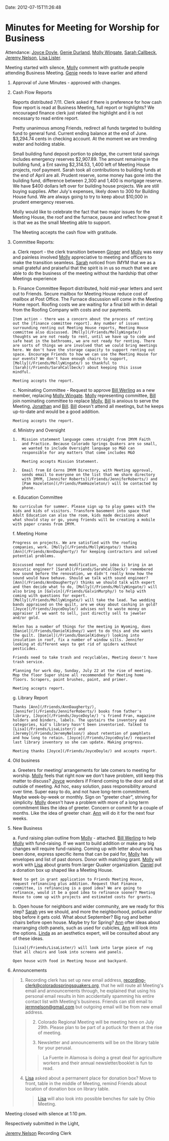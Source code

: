 Date: 2012-07-15T11:26:48

Minutes for Meeting for Worship for Business
============================================

Attendance: [Joyce Doyle](/Friends/JoyceDoyle/), [Genie
Durland](/Friends/GenieDurland/), [Molly
Wingate](/Friends/MollyWingate/), [Sarah
Callbeck](/Friends/SarahCallbeck/), [Jeremy
Nelson](/Friends/JeremyNelson/), [Lisa Lister](/Friends/LisaLister/).

Meeting started with silence, [Molly](/Friends/MollyWingate/) comment
with gratitude people attending Business Meeting.
[Genie](/Friends/GenieDurland/) needs to leave earlier and attend

1.  Approval of June Minutes - approved with changes.

2.  Cash Flow Reports

    Reports distributed 7/11. Clerk asked if there is preference for how
    cash flow report is read at Business Meeting, full report or
    highlights? We encouraged finance clerk just related the highlight
    and it is not necessary to read entire report.

    Pretty unanimous among Friends, redirect all funds targeted to
    building fund to general fund. Current ending balance at the end of
    June. \$3,294.74 cents in checking account. At the moment we are
    trending water and holding stable.

    Small building fund deposit portion to pledge, the current total
    savings includes emergency reserves \$2,907.89. The amount remaining
    in the building fund, a Ent saving \$2,314.53, 1,400 left of Meeting
    House projects, roof payment. Sarah took all contributions to
    building funds at the end of April are all. Prudent reserve, some
    money has gone into the building fund, difference between 2,300 and
    1,400 is mortgage reserve. We have \$400 dollars left over for
    building house projects. We are still buying supplies. After July's
    expenses, likely down to 300 for Building House fund. We are always
    going to try to keep about \$10,000 in prudent emergency reserves.

    Molly would like to celebrate the fact that two major issues for the
    Meeting House, the roof and the furnace, pause and reflect how great
    it is that we as the small Meeting able to support.

    The Meeting accepts the cash flow with gratitude.

3.  Committee Reports:

    a.  Clerk report - the clerk transition between
        [Ginger](/Friends/GingerMorgan/) and
        [Molly](/Friends/MollyWingate/) was easy and painless involved
        [Molly](/Friends/MollyWingate/) appreciative to meeting and
        officers to make the transition seamless.
        [Sarah](/Friends/SarahCallbeck/) noticed from IMYM that we as a
        small grateful and praiseful that the spirit is in us so much
        that we are able to do the business of the meeting without the
        hardship that other Meetings experience

    b.  Finance Committee Report distributed, hold mid-year letters and
        sent out to Friends. Secure mailbox for Meeting House reduce
        cost of mailbox at Post Office. The Furnace discussion will come
        in the Meeting Home report. Roofing costs we are waiting for a
        final bill with in detail from the Roofing Company with costs
        and our payments.

        Item action - there was a concern about the process of renting
        out the [finance committee report]. Any number of issues
        surrounding renting out Meeting House reports, Meeting House
        committee also discussed. [Molly](/Friends/MollyWingate/)
        thoughts we are not ready to rent, until we have up to code and
        safe heat in the bathrooms, we are not ready for renting. There
        are sorts of things we are involved that we could bring meetings
        here. We don't have the storage capacity to support renting out
        space. Encourage Friends to how we can use the Meeting House for
        our events? We don't have enough chairs to support,
        [Molly](/Friends/MollyWingate/) so thankful to
        [Sarah](/Friends/SarahCallbeck/) about keeping this issue
        mindful.

        Meeting accepts the report.

    c.  Nominating Committee - Request to approve [Bill
        Werling](/Friends/BillWerling/) as a new member, replacing
        [Molly Wingate](/Friends/MollyWingate/).
        [Molly](/Friends/MollyWingate/) representing committee,
        [Bill](/Friends/BillDurland/) join nominating committee to
        replace [Molly](/Friends/MollyWingate/),
        [Bill](/Friends/BillDurland/) is anxious to serve the Meeting,
        [Jonathan](/Friends/JonathanMcPhee/) and
        [Bill](/Friends/BillDurland/). [Bill](/Friends/BillDurland/)
        doesn't attend all meetings, but he keeps up-to-date and would
        be a good addition.

        Meeting accepts the report.

    d.  Ministry and Oversight

        1.  Mission statement language comes straight from IMYM Faith
            and Practice. Because Colorado Springs Quakers are so small,
            we wanted to include Oversight language so M&O can
            responsible for any matters that come includes M&O

            Meeting accepts Mission Statement.

        2.  Email from Ed Cerns IMYM Directory, with Meeting approval,
            sends email to everyone on the list that we share directory
            with IMYM, [Jennifer Roberts](/Friends/JenniferRoberts/) and
            [Pam Hazeleton](/Friends/PamHazeleton/) will be contacted by
            phone.

    e.  Education Committee

        No curriculum for summer. Please sign up to play games with the
        kids and kids of visitors. Transform basement into space that
        Adult Education can also the room, kids made decisions about
        what should stay or go, young friends will be creating a mobile
        with paper cranes from IMYM.

    f.  Meeting Home

        Progress on projects. We are satisfied with the roofing
        companies, work. [Molly](/Friends/MollyWingate/) thanks
        [Ann](/Friends/AnnDaugherty/) for keeping contractors and solved
        potential problems.

        Discussed need for sound modification, one idea is bring in an
        acoustic engineer? [Sarah](/Friends/SarahCallbeck/) remembered
        how sound before the renovation, we didn't really know how the
        sound would have behave. Should we talk with sound engineer?
        [Ann](/Friends/AnnDaugherty/) thinks we should talk with expert
        and then decide what to do, [Molly](/Friends/MollyWingate/) will
        also bring in [Galvin](/Friends/GalvinMurphy/) to help with
        coming with questions for expert.
        [Molly](/Friends/MollyWingate/) will take the lead. Two wedding
        bands appraised on the quilt, are we okay about cashing in gold?
        [Joyce](/Friends/JoyceDoyle/) advises not to waste money on
        appraiser if we want to sell, just directly sell to jeweler
        and/or gold.

        Helen has a number of things for the meeting in Wyoming, does
        [Daniel](/Friends/DanielKidney/) want to do this and she wants
        the quilt. [Daniel](/Friends/DanielKidney/) looking into
        insulation in roof, fix a number of window sills. Jennifer
        looking at different ways to get rid of spiders without
        pesticides.

        Friends need to take trash and recyclables, Meeting doesn't have
        trash service.

        Planning for work day, Sunday, July 22 at the rise of meeting.
        Mop the floor Super shine all recommended for Meeting home
        floors. Scrapers, paint brushes, paint, and primer.

        Meeting accepts report.

    g.  Library Report

        Thanks [Ann](/Friends/AnnDaugherty/),
        [Jennifer](/Friends/JenniferRoberts/) books from father's
        library, [Joyce](/Friends/JoyceDoyle/) 's friend Fran, magazine
        holders and binders, labels. The upstairs the inventory and
        categories, kid's library hasn't been inventoried. Talked to
        [Lisa](/Friends/LisaLister/) and
        [Jeremy](/Friends/JeremyNelson/) about retention of pamphlets
        and how long to retain. [Joyce](/Friends/JoyceDoyle/) requested
        last library inventory so she can update. Making progress.

        Meeting thanks [Joyce](/Friends/JoyceDoyle/) and accepts report.

4.  Old business

    a.  Greeters for meeting/ arrangements for late comers to meeting
        for worship. [Molly](/Friends/MollyWingate/) feels that right
        now we don't have problem, still keep this matter to discuss?
        [Joyce](/Friends/JoyceDoyle/) wonders if Friend coming to the
        door and sit at outside of meeting. Ad hoc, easy solution, pass
        responsibility around over time. Super easy to do, and not have
        long-term commitment. Maybe week-by-week or monthly. Sign on
        "greeter chair", striving for simplicity.
        [Molly](/Friends/MollyWingate/) doesn't have a problem with more
        of a long term commitment likes the idea of greeter. Concern or
        commit for a couple of months. Like the idea of greeter chair.
        [Ann](/Friends/AnnDaugherty/) will do it for the next four
        weeks.

5.  New Business

    a.  Fund raising plan outline from [Molly](/Friends/MollyWingate/) -
        attached. [Bill Werling](/Friends/BillWerling/) to help
        [Molly](/Friends/MollyWingate/) with fund-raising. If we want to
        build addition or make any big changes will require
        fund-raising. Coming up with letter about work has been done,
        express specific items that can be paid for,
        [Molly](/Friends/MollyWingate/) has envelopes and list of past
        donors. Donor with matching grant.
        [Molly](/Friends/MollyWingate/) will work with
        [Lisa](/Friends/LisaLister/) about grants from larger Quaker
        organization. [Daniel](/Friends/DanielKidney/) put a donation
        box up shaped like a Meeting House.

        Need to get in grant application to Friends Meeting House,
        request refinancing plus addition. Request that Finance
        committee, is refinancing is a good idea? We are going to
        refinance, would it be a good idea to refinance sooner? Meeting
        House to come up with projects and estimated costs for grants.

    b.  Open house for neighbors and wider community, are we ready for
        this step? [Sarah](/Friends/SarahCallbeck/) yes we should, and
        more the neighborhood, potluck and/or bbq before it gets cold.
        What about September? Big rug and better chairs before open
        house. Maybe try for Spring? [Ann](/Friends/AnnDaugherty/) ofter
        ideas about rearranging cloth panels, such as used for cubicles,
        [Ann](/Friends/AnnDaugherty/) will look into the options.
        [Linda](/Friends/LindaSeger/) as an aesthetics expert, will be
        consulted about any of these ideas.

        [Lisa](/Friends/LisaLister/) will look into large piece of rug
        that all chairs and look into screens and panels.

        Open house with food in Meeting house and backyard.

6.  Announcements

> 1.  Recording clerk has set up new email address,
>     <recording-clerk@coloradospringsquakers.org>, that he will route
>     all Meeting's email and announcements through, he explained that
>     using his personal email results in him accidentally spamming his
>     entire contact list with Meeting's business. Friends can still
>     email to <jermnelson@gmail.com> but outgoing email will be from
>     new email address.
>
> > 2.  Colorado Regional Meeting will be meeting here on July 29th.
> >     Please plan to be part of a potluck for them at the rise of
> >     meeting.
> >
> > 3.  Newsletter and announcements will be on the library table for
> >     your perusal.
> >
> > > La Fuente in Alamosa is doing a great deal for agriculture workers
> > > and their annual newsletter/booklet is fun to read.
>
> 4.  [Lisa](/Friends/LisaLister/) asked about a permanent place for
>     donation box? Move to front, table in the middle of Meeting,
>     remind Friends about location of donation box on library table.
>
>     > [Lisa](/Friends/LisaLister/) will also look into possible
>     > benches for sale by Ohio Meeting.
>
Meeting closed with silence at 1:10 pm.

Respectively submitted in the Light,

[Jeremy Nelson](/Friends/JeremyNelson/) Recording Clerk
